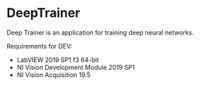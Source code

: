# DeepTrainer
Deep Trainer is an application for training deep neural networks. 

Requirements for DEV: 
- LabVIEW 2019 SP1 f3 64-bit
- NI Vision Development Module 2019 SP1
- NI Vision Acquisition 19.5
